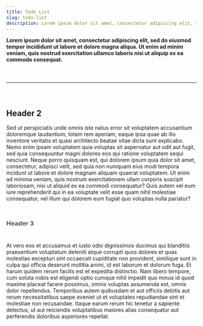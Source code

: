 ```yaml
---
title: Todo List
slug: todo-list
description: Lorem ipsum dolor sit amet, consectetur adipiscing elit, sed doeiusmod tempor incididunt ut labore et dolore magna aliqua. Ut enim ad minim veniam, quis nostrud exercitation ullamco laboris nisi ut aliquip ex ea commodo consequat.
---
```

**Lorem ipsum dolor sit amet, consectetur adipiscing elit, sed do eiusmod tempor 
incididunt ut labore et dolore magna aliqua. Ut enim ad minim veniam, quis 
nostrud exercitation ullamco laboris nisi ut aliquip ex ea commodo consequat.**
<p style="line-height: 24px">&nbsp;</p>
<hr />
<p style="line-height: 24px">&nbsp;</p>
<h2 style="padding-top: 0px">Header 2</h2>
Sed ut perspiciatis unde omnis iste natus error sit voluptatem accusantium 
doloremque laudantium, totam rem aperiam, eaque ipsa quae ab illo inventore 
veritatis et quasi architecto beatae vitae dicta sunt explicabo. Nemo enim 
ipsam voluptatem quia voluptas sit aspernatur aut odit aut fugit, sed quia 
consequuntur magni dolores eos qui ratione voluptatem sequi nesciunt. Neque 
porro quisquam est, qui dolorem ipsum quia dolor sit amet, consectetur, 
adipisci velit, sed quia non numquam eius modi tempora incidunt ut labore et
dolore magnam aliquam quaerat voluptatem. Ut enim ad minima veniam, quis 
nostrum exercitationem ullam corporis suscipit laboriosam, nisi ut aliquid 
ex ea commodi consequatur? Quis autem vel eum iure reprehenderit qui in ea 
voluptate velit esse quam nihil molestiae consequatur, vel illum qui dolorem 
eum fugiat quo voluptas nulla pariatur?
<h3 style="padding: 24px 0; color: #555555;">Header 3</h3>
At vero eos et accusamus et iusto odio dignissimos ducimus qui blanditiis 
praesentium voluptatum deleniti atque corrupti quos dolores et quas molestias 
excepturi sint occaecati cupiditate non provident, similique sunt in culpa qui 
officia deserunt mollitia animi, id est laborum et dolorum fuga. Et harum 
quidem rerum facilis est et expedita distinctio. Nam libero tempore, cum soluta 
nobis est eligendi optio cumque nihil impedit quo minus id quod maxime placeat 
facere possimus, omnis voluptas assumenda est, omnis dolor repellendus. 
Temporibus autem quibusdam et aut officiis debitis aut rerum necessitatibus 
saepe eveniet ut et voluptates repudiandae sint et molestiae non recusandae. 
Itaque earum rerum hic tenetur a sapiente delectus, ut aut reiciendis 
voluptatibus maiores alias consequatur aut perferendis doloribus asperiores 
repellat.
<p style="line-height: 24px">&nbsp;</p>


